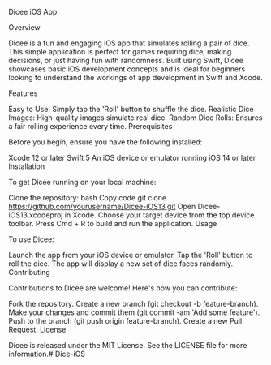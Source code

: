Dicee iOS App

Overview

Dicee is a fun and engaging iOS app that simulates rolling a pair of dice. This simple application is perfect for games requiring dice, making decisions, or just having fun with randomness. Built using Swift, Dicee showcases basic iOS development concepts and is ideal for beginners looking to understand the workings of app development in Swift and Xcode.

Features

Easy to Use: Simply tap the 'Roll' button to shuffle the dice.
Realistic Dice Images: High-quality images simulate real dice.
Random Dice Rolls: Ensures a fair rolling experience every time.
Prerequisites

Before you begin, ensure you have the following installed:

Xcode 12 or later
Swift 5
An iOS device or emulator running iOS 14 or later
Installation

To get Dicee running on your local machine:

Clone the repository:
bash
Copy code
git clone https://github.com/yourusername/Dicee-iOS13.git
Open Dicee-iOS13.xcodeproj in Xcode.
Choose your target device from the top device toolbar.
Press Cmd + R to build and run the application.
Usage

To use Dicee:

Launch the app from your iOS device or emulator.
Tap the 'Roll' button to roll the dice.
The app will display a new set of dice faces randomly.
Contributing

Contributions to Dicee are welcome! Here's how you can contribute:

Fork the repository.
Create a new branch (git checkout -b feature-branch).
Make your changes and commit them (git commit -am 'Add some feature').
Push to the branch (git push origin feature-branch).
Create a new Pull Request.
License

Dicee is released under the MIT License. See the LICENSE file for more information.# Dice-iOS
